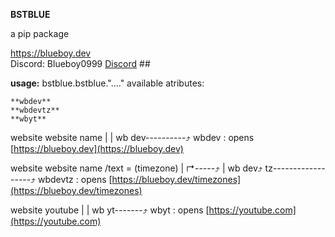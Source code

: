 **BSTBLUE**

a pip package 



https://blueboy.dev     
Discord:    Blueboy0999
            [Discord](https://discordapp.com/users/1085999186681548861)
            ##
    


**usage:**
    bstblue.bstblue."...."
    available atributes:

    **wbdev**
    **wbdevtz**
    **wbyt**


  website       website name
    |                |
    wb dev----------⤴
    wbdev   : opens [https://blueboy.dev](https://blueboy.dev)



 website    website name       /text = (timezone)
    |      ↱-----⤴               |
    wb dev⤴ tz------------------⤴
    wbdevtz : opens [https://blueboy.dev/timezones](https://blueboy.dev/timezones)



 website      youtube
    |            |
    wb yt-------⤴
    wbyt    : opens [https://youtube.com](https://youtube.com)
